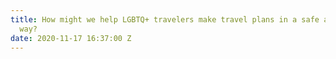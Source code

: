 ```yaml
---
title: How might we help LGBTQ+ travelers make travel plans in a safe and welcoming
  way?
date: 2020-11-17 16:37:00 Z
---
```


